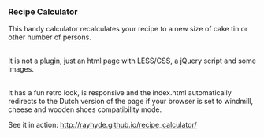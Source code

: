 <style>
	.markdown-body.entry-content {
		background: #d9d7da url("http://rayhyde.nl/playground/recipe/img/bg.jpg") repeat scroll 0 0 / 20% auto
	}
</style>

<h3>Recipe Calculator</h3>

<p>This handy calculator recalculates your recipe to a new size of cake tin or other number of persons. <br><br>

It is not a plugin, just an html page with LESS/CSS, a jQuery script and some images.<br><br>

It has a fun retro look, is responsive and the index.html automatically redirects to the Dutch version of the page if your browser is set to windmill, cheese and wooden shoes compatibility mode. </p>

<p>See it in action: <a href="http://rayhyde.github.io/recipe_calculator/">http://rayhyde.github.io/recipe_calculator/</a> </p>